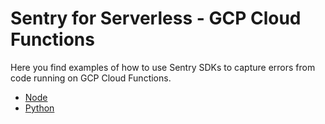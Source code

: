 # Sentry for Serverless - GCP Cloud Functions


Here you find examples of how to use Sentry SDKs to capture errors from code running on GCP Cloud Functions.

- [Node](node)
- [Python](python)
